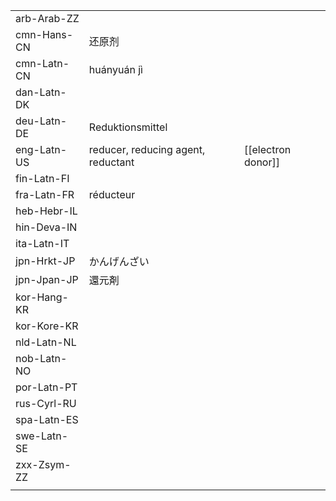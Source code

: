 | | | |
|-|-|-|
| arb-Arab-ZZ |  |  |
| cmn-Hans-CN | 还原剂 |  |
| cmn-Latn-CN | huányuán jì |  |
| dan-Latn-DK |  |  |
| deu-Latn-DE | Reduktionsmittel |  |
| eng-Latn-US | reducer, reducing agent, reductant | [[electron donor]] |
| fin-Latn-FI |  |  |
| fra-Latn-FR | réducteur |  |
| heb-Hebr-IL |  |  |
| hin-Deva-IN |  |  |
| ita-Latn-IT |  |  |
| jpn-Hrkt-JP | かんげんざい |  |
| jpn-Jpan-JP | 還元剤 |  |
| kor-Hang-KR |  |  |
| kor-Kore-KR |  |  |
| nld-Latn-NL |  |  |
| nob-Latn-NO |  |  |
| por-Latn-PT |  |  |
| rus-Cyrl-RU |  |  |
| spa-Latn-ES |  |  |
| swe-Latn-SE |  |  |
| zxx-Zsym-ZZ |  |  |
|  |  |  |